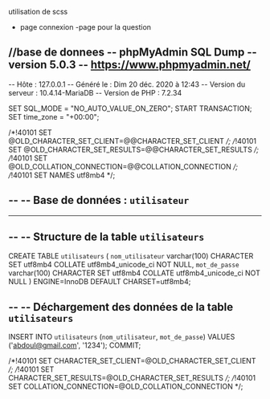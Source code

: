 utilisation de scss
- page connexion 
-page pour la question



//base de donnees
-- phpMyAdmin SQL Dump
-- version 5.0.3
-- https://www.phpmyadmin.net/
--
-- Hôte : 127.0.0.1
-- Généré le : Dim 20 déc. 2020 à 12:43
-- Version du serveur :  10.4.14-MariaDB
-- Version de PHP : 7.2.34

SET SQL_MODE = "NO_AUTO_VALUE_ON_ZERO";
START TRANSACTION;
SET time_zone = "+00:00";


/*!40101 SET @OLD_CHARACTER_SET_CLIENT=@@CHARACTER_SET_CLIENT */;
/*!40101 SET @OLD_CHARACTER_SET_RESULTS=@@CHARACTER_SET_RESULTS */;
/*!40101 SET @OLD_COLLATION_CONNECTION=@@COLLATION_CONNECTION */;
/*!40101 SET NAMES utf8mb4 */;

--
-- Base de données : `utilisateur`
--

-- --------------------------------------------------------

--
-- Structure de la table `utilisateurs`
--

CREATE TABLE `utilisateurs` (
  `nom_utilisateur` varchar(100) CHARACTER SET utf8mb4 COLLATE utf8mb4_unicode_ci NOT NULL,
  `mot_de_passe` varchar(100) CHARACTER SET utf8mb4 COLLATE utf8mb4_unicode_ci NOT NULL
) ENGINE=InnoDB DEFAULT CHARSET=utf8mb4;

--
-- Déchargement des données de la table `utilisateurs`
--

INSERT INTO `utilisateurs` (`nom_utilisateur`, `mot_de_passe`) VALUES
('abdoul@gmail.com', '1234');
COMMIT;

/*!40101 SET CHARACTER_SET_CLIENT=@OLD_CHARACTER_SET_CLIENT */;
/*!40101 SET CHARACTER_SET_RESULTS=@OLD_CHARACTER_SET_RESULTS */;
/*!40101 SET COLLATION_CONNECTION=@OLD_COLLATION_CONNECTION */;

